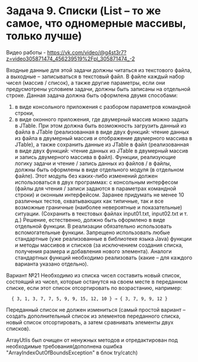 # Задача 9. Списки (List<T> – то же самое, что одномерные массивы, только лучше)

Видео работы - https://vk.com/video/@g4st3r7?z=video305871474_456239519%2Fpl_305871474_-2

Входные данные для этой задачи должны читаться из текстового файла, а выходные – записываться в текстовый файл.
В файле каждый набор чисел (массив / список), а также другие параметры, если они предусмотрены условием задачи, должны быть записаны на отдельной строке.
Данная задача должна быть оформлена двумя способами:
1) в виде консольного приложения с разбором параметров командной строки,
2) в виде оконного приложения, где двумерный массив можно задать в JTable. При этом должна быть возможность загрузить данный из файла в JTable (реализованная в виде двух функций: чтение данных из файла в двумерный массив и отображение двумерного массива в JTable), а также сохранить данные из JTable в файл (реализованная в виде двух функций: чтение данных из JTable в двумерный массив и запись двумерного массива в файл).
Функции, реализующие логику задачи и чтение / запись данных из файлов / в файлы, должны быть оформлены в виде отдельного модуля (в отдельном файле). Этот модуль без каких-либо изменений должен использоваться в двух программах: с консольным интерфесом (файлы для чтения / записи задаются в параметрах командной строки) и оконным интерфейсом.
Заранее придумать не менее 10 различных тестов, охватывающих как типичные, так и все возможные граничные (наиболее невероятные и показательные) ситуации. (Сохранить в текстовых файлах input01.txt, input02.txt и т. д.)
Решение, естественно, должно быть оформлено в виде отдельной функции. В реализации обязательно использовать вспомогательные функции.
Запрещено использовать любые стандартные (уже реализованные в библиотеке языка Java) функции и методы массивов и списков (за исключением создания списка, получения размера и добавления нового элемента). Аналоги стандартных функций необходимо реализовать (какие – для каждого варианта указано отдельно).

Вариант №21 Необходимо из списка чисел составить новый список, состоящий из чисел, которые останутся на своем месте в переданном списке, если этот список отсортировать по возрастанию, например:
      
      { 3, 1, 3, 7, 7, 5, 9, 9, 15, 12, 10 } → { 3, 7, 9, 9, 12 }
      
Переданный список не должен измениться (самый простой вариант – создать дополнительный список из элементов переданного списка, новый список отсортировать, а затем сравнивать элементы двух списков).

ArrayUtlis был очищен от ненужных методов и отредактирован под необходимые требования(дополнена ошибка "ArrayIndexOutOfBoundsException" в блок try/catch)
